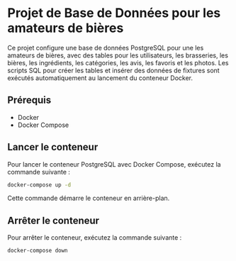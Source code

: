 # Projet de Base de Données pour les amateurs de bières

Ce projet configure une base de données PostgreSQL pour une les amateurs de bières, avec des tables pour les utilisateurs, les brasseries, les bières, les ingrédients, les catégories, les avis, les favoris et les photos. Les scripts SQL pour créer les tables et insérer des données de fixtures sont exécutés automatiquement au lancement du conteneur Docker.

## Prérequis

- Docker
- Docker Compose

## Lancer le conteneur

Pour lancer le conteneur PostgreSQL avec Docker Compose, exécutez la commande suivante :

```sh
docker-compose up -d
```

Cette commande démarre le conteneur en arrière-plan.

## Arrêter le conteneur

Pour arrêter le conteneur, exécutez la commande suivante :

```sh
docker-compose down
```

